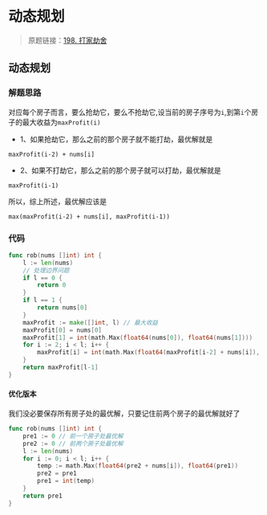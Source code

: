 # 动态规划
> 原题链接：[198. 打家劫舍](https://leetcode-cn.com/problems/house-robber/)

## 动态规划
### 解题思路
对应每个房子而言，要么抢劫它，要么不抢劫它,设当前的房子序号为``i``,到第``i``个房子的最大收益为``maxProfit(i)``

* 1、如果抢劫它，那么之前的那个房子就不能打劫，最优解就是
```
maxProfit(i-2) + nums[i]
```
* 2、如果不打劫它，那么之前的那个房子就可以打劫，最优解就是
```
maxProfit(i-1)
```

所以，综上所述，最优解应该是
```
max(maxProfit(i-2) + nums[i], maxProfit(i-1))
```
### 代码
```go
func rob(nums []int) int {
	l := len(nums)
	// 处理边界问题
	if l == 0 {
		return 0
	}
	if l == 1 {
		return nums[0]
	}
	maxProfit := make([]int, l) // 最大收益
	maxProfit[0] = nums[0]
	maxProfit[1] = int(math.Max(float64(nums[0]), float64(nums[1])))
	for i := 2; i < l; i++ {
		maxProfit[i] = int(math.Max(float64(maxProfit[i-2] + nums[i]), float64(maxProfit[i-1])))
	}
	return maxProfit[l-1]
}
```
#### 优化版本
我们没必要保存所有房子处的最优解，只要记住前两个房子的最优解就好了
```go
func rob(nums []int) int {
	pre1 := 0 // 前一个房子处最优解
	pre2 := 0 // 前两个房子处最优解
	l := len(nums)
	for i := 0; i < l; i++ {
		temp := math.Max(float64(pre2 + nums[i]), float64(pre1))
		pre2 = pre1
		pre1 = int(temp)
	}
	return pre1
}
```
